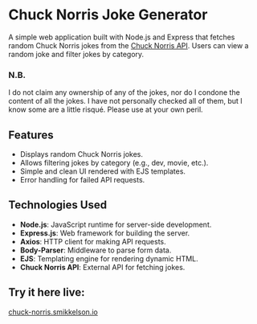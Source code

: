 # Chuck Norris Joke Generator

A simple web application built with Node.js and Express that fetches random Chuck Norris jokes from the [Chuck Norris API](https://api.chucknorris.io/). Users can view a random joke and filter jokes by category.

### N.B.
I do not claim any ownership of any of the jokes, nor do I condone the content of all the jokes. I have not personally checked all of them, but I know some are a little risqué. Please use at your own peril.

## Features

- Displays random Chuck Norris jokes.
- Allows filtering jokes by category (e.g., dev, movie, etc.).
- Simple and clean UI rendered with EJS templates.
- Error handling for failed API requests.

## Technologies Used

- **Node.js**: JavaScript runtime for server-side development.
- **Express.js**: Web framework for building the server.
- **Axios**: HTTP client for making API requests.
- **Body-Parser**: Middleware to parse form data.
- **EJS**: Templating engine for rendering dynamic HTML.
- **Chuck Norris API**: External API for fetching jokes.

## Try it here live:
[chuck-norris.smikkelson.io](http://chuck-norris.smikkelson.io)
